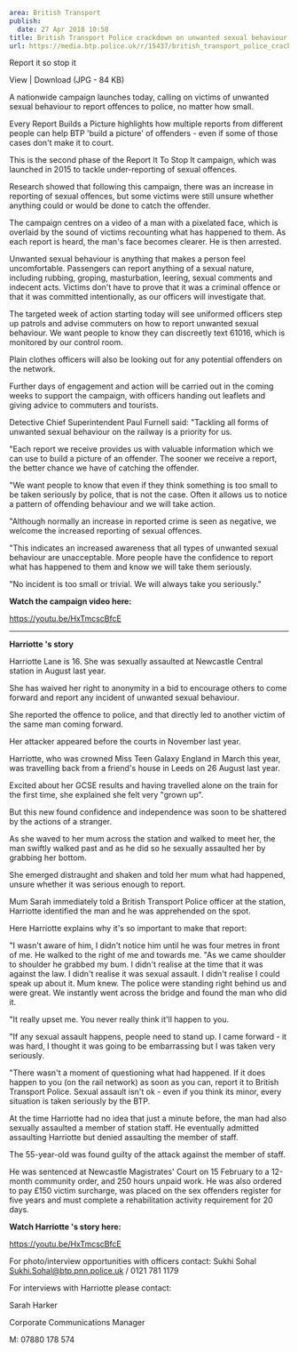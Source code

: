 ```yaml
area: British Transport
publish:
  date: 27 Apr 2018 10:58
title: British Transport Police crackdown on unwanted sexual behaviour on the rail network
url: https://media.btp.police.uk/r/15437/british_transport_police_crackdown_on_unwanted_se
```

Report it so stop it

View | Download (JPG - 84 KB)

A nationwide campaign launches today, calling on victims of unwanted sexual behaviour to report offences to police, no matter how small.

Every Report Builds a Picture highlights how multiple reports from different people can help BTP 'build a picture' of offenders - even if some of those cases don't make it to court.

This is the second phase of the Report It To Stop It campaign, which was launched in 2015 to tackle under-reporting of sexual offences.

Research showed that following this campaign, there was an increase in reporting of sexual offences, but some victims were still unsure whether anything could or would be done to catch the offender.

The campaign centres on a video of a man with a pixelated face, which is overlaid by the sound of victims recounting what has happened to them. As each report is heard, the man's face becomes clearer. He is then arrested.

Unwanted sexual behaviour is anything that makes a person feel uncomfortable. Passengers can report anything of a sexual nature, including rubbing, groping, masturbation, leering, sexual comments and indecent acts. Victims don't have to prove that it was a criminal offence or that it was committed intentionally, as our officers will investigate that.

The targeted week of action starting today will see uniformed officers step up patrols and advise commuters on how to report unwanted sexual behaviour. We want people to know they can discreetly text 61016, which is monitored by our control room.

Plain clothes officers will also be looking out for any potential offenders on the network.

Further days of engagement and action will be carried out in the coming weeks to support the campaign, with officers handing out leaflets and giving advice to commuters and tourists.

Detective Chief Superintendent Paul Furnell said: "Tackling all forms of unwanted sexual behaviour on the railway is a priority for us.

"Each report we receive provides us with valuable information which we can use to build a picture of an offender. The sooner we receive a report, the better chance we have of catching the offender.

"We want people to know that even if they think something is too small to be taken seriously by police, that is not the case. Often it allows us to notice a pattern of offending behaviour and we will take action.

"Although normally an increase in reported crime is seen as negative, we welcome the increased reporting of sexual offences.

"This indicates an increased awareness that all types of unwanted sexual behaviour are unacceptable. More people have the confidence to report what has happened to them and know we will take them seriously.

"No incident is too small or trivial. We will always take you seriously."

**Watch the campaign video here:**

https://youtu.be/HxTmcscBfcE

** **

**Harriotte 's story**

Harriotte Lane is 16. She was sexually assaulted at Newcastle Central station in August last year.

She has waived her right to anonymity in a bid to encourage others to come forward and report any incident of unwanted sexual behaviour.

She reported the offence to police, and that directly led to another victim of the same man coming forward.

Her attacker appeared before the courts in November last year.

Harriotte, who was crowned Miss Teen Galaxy England in March this year, was travelling back from a friend's house in Leeds on 26 August last year.

Excited about her GCSE results and having travelled alone on the train for the first time, she explained she felt very "grown up".

But this new found confidence and independence was soon to be shattered by the actions of a stranger.

As she waved to her mum across the station and walked to meet her, the man swiftly walked past and as he did so he sexually assaulted her by grabbing her bottom.

She emerged distraught and shaken and told her mum what had happened, unsure whether it was serious enough to report.

Mum Sarah immediately told a British Transport Police officer at the station, Harriotte identified the man and he was apprehended on the spot.

Here Harriotte explains why it's so important to make that report:

"I wasn't aware of him, I didn't notice him until he was four metres in front of me. He walked to the right of me and towards me. "As we came shoulder to shoulder he grabbed my bum. I didn't realise at the time that it was against the law. I didn't realise it was sexual assault. I didn't realise I could speak up about it. Mum knew. The police were standing right behind us and were great. We instantly went across the bridge and found the man who did it.

"It really upset me. You never really think it'll happen to you.

"If any sexual assault happens, people need to stand up. I came forward - it was hard, I thought it was going to be embarrassing but I was taken very seriously.

"There wasn't a moment of questioning what had happened. If it does happen to you (on the rail network) as soon as you can, report it to British Transport Police. Sexual assault isn't ok - even if you think its minor, every situation is taken seriously by the BTP.

At the time Harriotte had no idea that just a minute before, the man had also sexually assaulted a member of station staff. He eventually admitted assaulting Harriotte but denied assaulting the member of staff.

The 55-year-old was found guilty of the attack against the member of staff.

He was sentenced at Newcastle Magistrates' Court on 15 February to a 12-month community order, and 250 hours unpaid work. He was also ordered to pay £150 victim surcharge, was placed on the sex offenders register for five years and must complete a rehabilitation activity requirement for 20 days.

**Watch Harriotte 's story here:**

https://youtu.be/HxTmcscBfcE

For photo/interview opportunities with officers contact: Sukhi Sohal Sukhi.Sohal@btp.pnn.police.uk / 0121 781 1179

For interviews with Harriotte please contact:

Sarah Harker

Corporate Communications Manager

M: 07880 178 574
